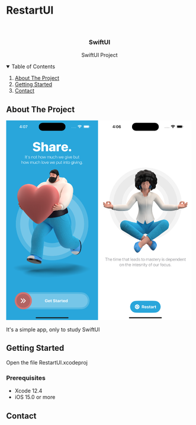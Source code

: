 # RestartUI

<!-- PROJECT LOGO -->
<br />
<p align="center">

  <h3 align="center">SwiftUI</h3>
  <p align="center">
    SwiftUI Project 
  </p>
</p>



<!-- TABLE OF CONTENTS -->
<details open="open">
  <summary>Table of Contents</summary>
  <ol>
    <li>
      <a href="#about-the-project">About The Project</a>
    </li>
    <li>
      <a href="#getting-started">Getting Started</a>
    </li>
    <li><a href="#contact">Contact</a></li>
  </ol>
</details>



<!-- ABOUT THE PROJECT -->
## About The Project
<p float="left">
  <img src="https://raw.githubusercontent.com/Dwashi2/RestartUI/main/Simulator%20Screenshot%20-%20iPhone%2015%20Pro%20Max%20-%202023-10-29%20at%2016.07.02.png" width="248">
  <img src="https://raw.githubusercontent.com/Dwashi2/RestartUI/main/Simulator%20Screenshot%20-%20iPhone%2015%20Pro%20Max%20-%202023-10-29%20at%2016.06.57.png" width="248">
</p>
 
 


It's a simple app, only to study SwiftUI


<!-- GETTING STARTED -->
## Getting Started

Open the file RestartUI.xcodeproj

### Prerequisites

* Xcode 12.4
* iOS 15.0 or more

<!-- CONTACT -->
## Contact

